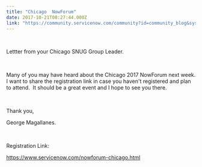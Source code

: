 ```yaml
---
title: "Chicago  NowForum"
date: 2017-10-21T08:27:44.000Z
link: "https://community.servicenow.com/community?id=community_blog&sys_id=db0d6ea5dbd0dbc01dcaf3231f961904"
---
```

<div class=""><p class=""><br/></p><p class="">Lettter from your Chicago SNUG Group Leader.   </p><p class=""><br/></p><p class="">Many of you may have heard about the Chicago 2017 NowForum next week. I want to share the registration link in case you haven't registered and plan to attend.   It should be a great event and I hope to see you there.     </p><p class=""><br/></p><p class="">Thank you,  </p><p class="">George Magallanes.  </p><p class=""><br/></p><p class="">Registration Link:  </p><p class=""><a title="ww.servicenow.com/nowforum-chicago.html" href="https://www.servicenow.com/nowforum-chicago.html">https://www.servicenow.com/nowforum-chicago.html</a><br/></p><p class=""><br/></p><p class=""><br/></p></div>